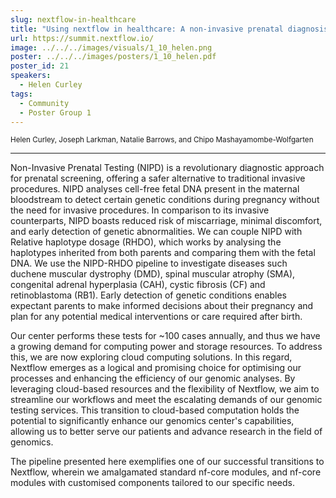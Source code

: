 ```yaml
---
slug: nextflow-in-healthcare
title: "Using nextflow in healthcare: A non-invasive prenatal diagnosis pipeline"
url: https://summit.nextflow.io/
image: ../../../images/visuals/1_10_helen.png
poster: ../../../images/posters/1_10_helen.pdf
poster_id: 21
speakers:
  - Helen Curley
tags:
  - Community
  - Poster Group 1
---
```


<div className="mb-8">
  <small className="typo-small">
    Helen Curley, Joseph Larkman, Natalie Barrows, and Chipo Mashayamombe-Wolfgarten
  </small>
</div>

<hr className="border-t border-gray-50 mb-4 opacity-20" />
Non-Invasive Prenatal Testing (NIPD) is a revolutionary diagnostic approach for prenatal screening, offering a safer alternative to traditional invasive procedures. NIPD analyses cell-free fetal DNA present in the maternal bloodstream to detect certain genetic conditions during pregnancy without the need for invasive procedures. In comparison to its invasive counterparts, NIPD boasts reduced risk of miscarriage, minimal discomfort, and early detection of genetic abnormalities. We can couple NIPD with Relative haplotype dosage (RHDO), which works by analysing the haplotypes inherited from both parents and comparing them with the fetal DNA. We use the NIPD-RHDO pipeline to investigate diseases such duchene muscular dystrophy (DMD), spinal muscular atrophy (SMA), congenital adrenal hyperplasia (CAH), cystic fibrosis (CF) and retinoblastoma (RB1). Early detection of genetic conditions enables expectant parents to make informed decisions about their pregnancy and plan for any potential medical interventions or care required after birth.

Our center performs these tests for ~100 cases annually, and thus we have a growing demand for computing power and storage resources. To address this, we are now exploring cloud computing solutions. In this regard, Nextflow emerges as a logical and promising choice for optimising our processes and enhancing the efficiency of our genomic analyses. By leveraging cloud-based resources and the flexibility of Nextflow, we aim to streamline our workflows and meet the escalating demands of our genomic testing services. This transition to cloud-based computation holds the potential to significantly enhance our genomics center's capabilities, allowing us to better serve our patients and advance research in the field of genomics.

The pipeline presented here exemplifies one of our successful transitions to Nextflow, wherein we amalgamated standard nf-core modules, and nf-core modules with customised components tailored to our specific needs.
